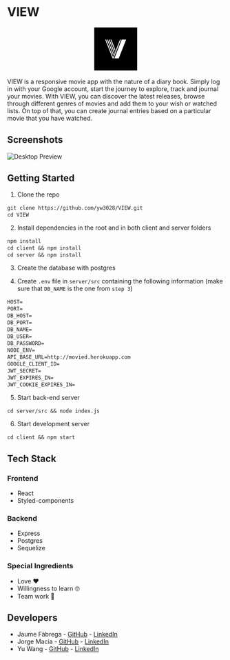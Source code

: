 # VIEW

<p align="center">
  <img width="100px" src="client/public/favicon.png" />
</p>


VIEW is a responsive movie app with the nature of a diary book. Simply log in with your Google account, start the journey to explore, track and journal your movies. With VIEW, you can discover the latest releases, browse through different genres of movies and add them to your wish or watched lists. On top of that, you can create journal entries based on a particular movie that you have watched. 

## Screenshots
![Desktop Preview](https://media.giphy.com/media/aSPAd49VM9SepILAPR/giphy.gif)

## Getting Started
1. Clone the repo

```
git clone https://github.com/yw3028/VIEW.git
cd VIEW
```

2. Install dependencies in the root and in both client and server folders
```
npm install
cd client && npm install
cd server && npm install
```

3. Create the database with postgres

4. Create `.env` file in `server/src` containing the following information (make sure that `DB_NAME` is the one from `step 3`)
```
HOST=
PORT=
DB_HOST=
DB_PORT=
DB_NAME=
DB_USER=
DB_PASSWORD=
NODE_ENV=
API_BASE_URL=http://movied.herokuapp.com
GOOGLE_CLIENT_ID=
JWT_SECRET=
JWT_EXPIRES_IN=
JWT_COOKIE_EXPIRES_IN=
```

5. Start back-end server
```
cd server/src && node index.js
```

6. Start development server
```
cd client && npm start
```

## Tech Stack
### Frontend
* React 
* Styled-components


### Backend
* Express
* Postgres
* Sequelize

### Special Ingredients
* Love ❤️
* Willingness to learn 🤓
* Team work 🙌

## Developers
* Jaume Fàbrega - [GitHub](https://github.com/jaumefapa) - [LinkedIn](https://www.linkedin.com/in/jaume-fabrega/)
* Jorge Macia - [GitHub](https://github.com/jmaciaa) - [LinkedIn](https://www.linkedin.com/in/jmaciasalord/)
* Yu Wang - [GitHub](https://github.com/yw3028) - [LinkedIn](https://www.linkedin.com/in/wang-y/)


